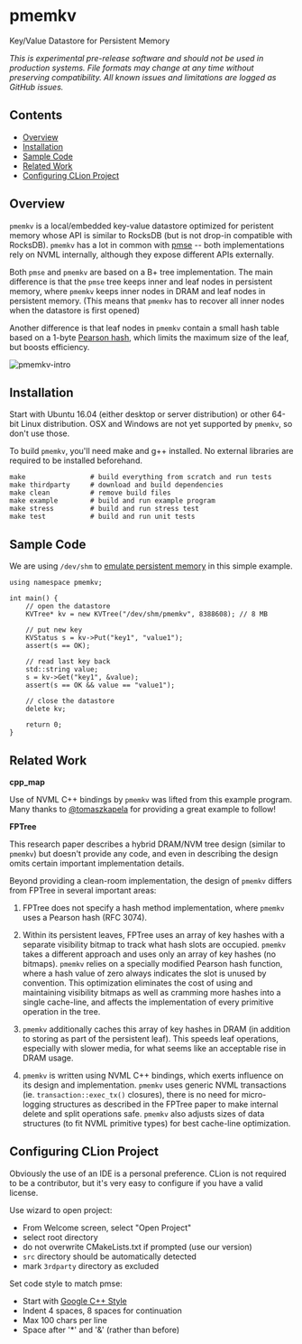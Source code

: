 # pmemkv
Key/Value Datastore for Persistent Memory

*This is experimental pre-release software and should not be used in
production systems. File formats may change at any time without
preserving compatibility. All known issues and limitations are logged
as GitHub issues.*

Contents
--------

<ul>
<li><a href="#overview">Overview</a></li>
<li><a href="#installation">Installation</a></li>
<li><a href="#sample_code">Sample Code</a></li>
<li><a href="#related_work">Related Work</a></li>
<li><a href="#configuring_clion_project">Configuring CLion Project</a></li>
</ul>

<a name="overview"/>

Overview
--------

`pmemkv` is a local/embedded key-value datastore optimized for
peristent memory whose API is similar to RocksDB
(but is not drop-in compatible with RocksDB). `pmemkv` has
a lot in common with [pmse](https://github.com/pmem/pmse)
-- both implementations rely on NVML internally, although
they expose different APIs externally.

Both `pmse` and `pmemkv` are based on a B+ tree
implementation. The main difference is that the `pmse`
tree keeps inner and leaf nodes in persistent memory,
where `pmemkv` keeps inner nodes in DRAM and leaf nodes in
persistent memory. (This means that `pmemkv` has to recover
all inner nodes when the datastore is first opened)

Another difference is that leaf nodes
in `pmemkv` contain a small hash table based on a 1-byte
[Pearson hash](https://en.wikipedia.org/wiki/Pearson_hashing),
which limits the maximum size of the leaf, but boosts efficiency.

![pmemkv-intro](https://cloud.githubusercontent.com/assets/913363/22454311/21f15aa8-e742-11e6-9821-e3af513e279b.png)

<a name="installation"/>

Installation
------------

Start with Ubuntu 16.04 (either desktop or server distribution) or other
64-bit Linux distribution. OSX and Windows are not yet supported by `pmemkv`,
so don't use those.

To build `pmemkv`, you'll need make and g++ installed. No external libraries
are required to be installed beforehand.

```
make                # build everything from scratch and run tests
make thirdparty     # download and build dependencies
make clean          # remove build files
make example        # build and run example program
make stress         # build and run stress test
make test           # build and run unit tests
```

<a name="sample_code"/>

Sample Code
-----------

We are using `/dev/shm` to
[emulate persistent memory](http://pmem.io/2016/02/22/pm-emulation.html)
in this simple example.

```
using namespace pmemkv;

int main() {
    // open the datastore
    KVTree* kv = new KVTree("/dev/shm/pmemkv", 8388608); // 8 MB

    // put new key
    KVStatus s = kv->Put("key1", "value1");
    assert(s == OK);

    // read last key back
    std::string value;
    s = kv->Get("key1", &value);
    assert(s == OK && value == "value1");

    // close the datastore
    delete kv;

    return 0;
}
```

<a name="related_work"/>

Related Work
------------

**cpp_map**

Use of NVML C++ bindings by `pmemkv` was lifted from this example program.
Many thanks to [@tomaszkapela](https://github.com/tomaszkapela)
for providing a great example to follow!

**FPTree**

This research paper describes a hybrid DRAM/NVM tree design (similar
to `pmemkv`) but doesn't provide any code, and even in describing the
design omits certain important implementation details.

Beyond providing a clean-room implementation, the design of `pmemkv` differs
from FPTree in several important areas:

1. FPTree does not specify a hash method implementation, where `pmemkv`
uses a Pearson hash (RFC 3074).

2. Within its persistent leaves, FPTree uses an array of key hashes with
a separate visibility bitmap to track what hash slots are occupied.
`pmemkv` takes a different approach and uses only an array of key hashes
(no bitmaps). `pmemkv` relies on a specially modified Pearson hash function,
where a hash value of zero always indicates the slot is unused by
convention. This optimization eliminates the cost of using and maintaining
visibility bitmaps as well as cramming more hashes into a single
cache-line, and affects the implementation of every primitive operation
in the tree.

3. `pmemkv` additionally caches this array of key hashes in DRAM (in addition
to storing as part of the persistent leaf). This speeds leaf operations,
especially with slower media, for what seems like an acceptable rise in
DRAM usage.

4. `pmemkv` is written using NVML C++ bindings, which exerts influence on
its design and implementation. `pmemkv` uses generic NVML transactions
(ie. `transaction::exec_tx()` closures), there is no need for micro-logging
structures as described in the FPTree paper to make internal delete and
split operations safe. `pmemkv` also adjusts sizes of data structures
(to fit NVML primitive types) for best cache-line optimization.

<a name="configuring_clion_project"/>

Configuring CLion Project
-------------------------

Obviously the use of an IDE is a personal preference. CLion is not
required to be a contributor, but it's very easy to configure if
you have a valid license.

Use wizard to open project:

* From Welcome screen, select "Open Project"
* select root directory
* do not overwrite CMakeLists.txt if prompted (use our version)
* `src` directory should be automatically detected
* mark `3rdparty` directory as excluded

Set code style to match pmse:
* Start with [Google C++ Style](https://google.github.io/styleguide/cppguide.html)
* Indent 4 spaces, 8 spaces for continuation
* Max 100 chars per line
* Space after '*' and '&' (rather than before)
